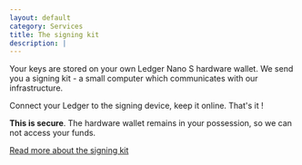 ```yaml
---
layout: default
category: Services
title: The signing kit
description: |
---
```

Your keys are stored on your own Ledger Nano S hardware wallet. We send you a signing kit - a small computer which communicates with our infrastructure.

Connect your Ledger to the signing device, keep it online. That's it !

**This is secure**. The hardware wallet remains in your possession, so we can not access your funds.

[Read more about the signing kit](/signingkit)
